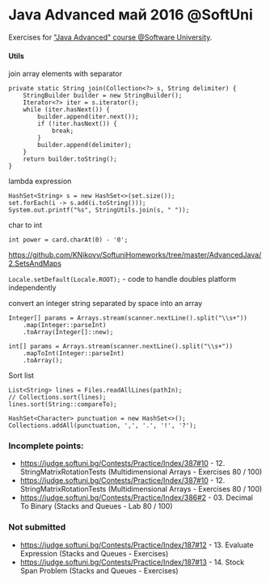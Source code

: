 # Java Advanced май 2016 @SoftUni

Exercises for ["Java Advanced" course @Software University](https://softuni.bg/trainings/1377/advanced-java-may-2016).

#### Utils

join array elements with separator

```
private static String join(Collection<?> s, String delimiter) {
    StringBuilder builder = new StringBuilder();
    Iterator<?> iter = s.iterator();
    while (iter.hasNext()) {
        builder.append(iter.next());
        if (!iter.hasNext()) {
            break;
        }
        builder.append(delimiter);
    }
    return builder.toString();
}
```

lambda expression

```
HashSet<String> s = new HashSet<>(set.size());
set.forEach(i -> s.add(i.toString()));
System.out.printf("%s", StringUtils.join(s, " "));
```

char to int

`int power = card.charAt(0) - '0';`


https://github.com/KNikovv/SoftuniHomeworks/tree/master/AdvancedJava/2.SetsAndMaps

`Locale.setDefault(Locale.ROOT);` - code to handle doubles platform independently 

convert an integer string separated by space into an array

```
Integer[] params = Arrays.stream(scanner.nextLine().split("\\s+"))
    .map(Integer::parseInt)
    .toArray(Integer[]::new);
```
```
int[] params = Arrays.stream(scanner.nextLine().split("\\s+"))
    .mapToInt(Integer::parseInt)
    .toArray();
```

Sort list

```
List<String> lines = Files.readAllLines(pathIn);
// Collections.sort(lines);
lines.sort(String::compareTo);
```

```
HashSet<Character> punctuation = new HashSet<>();
Collections.addAll(punctuation, ',', '.', '!', '?');
```

### Incomplete points: 

- https://judge.softuni.bg/Contests/Practice/Index/387#10 - 12. StringMatrixRotationTests (Multidimensional Arrays - Exercises 80 / 100) 
- https://judge.softuni.bg/Contests/Practice/Index/387#10 - 12. StringMatrixRotationTests (Multidimensional Arrays - Exercises 80 / 100) 
- https://judge.softuni.bg/Contests/Practice/Index/386#2 - 03. Decimal To Binary (Stacks and Queues - Lab 80 / 100)

### Not submitted

- https://judge.softuni.bg/Contests/Practice/Index/187#12 - 13. Evaluate Expression (Stacks and Queues - Exercises)
- https://judge.softuni.bg/Contests/Practice/Index/187#13 - 14. Stock Span Problem (Stacks and Queues - Exercises)










